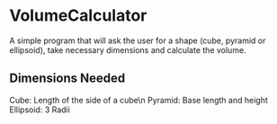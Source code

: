 # VolumeCalculator
A simple program that will ask the user for a shape (cube, pyramid or ellipsoid), take necessary dimensions and calculate the volume.
## Dimensions Needed
Cube: Length of the side of a cube\n 
Pyramid: Base length and height 
Ellipsoid: 3 Radii
